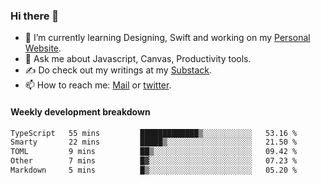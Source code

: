 ### Hi there 👋

- 🌱 I’m currently learning Designing, Swift and working on my [Personal Website](https://kvaishak.com/).
- 💬 Ask me about Javascript, Canvas,  Productivity tools. 
- :writing_hand: Do check out my writings at my [Substack](https://kvaishak.substack.com/).
- 📫 How to reach me: [Mail](mailto:vaishak.kaippanchery@gmail.com) or [twitter](https://twitter.com/kvaishack).


#### Weekly development breakdown

<!--START_SECTION:waka-->

```txt
TypeScript   55 mins         █████████████▒░░░░░░░░░░░   53.16 %
Smarty       22 mins         █████▒░░░░░░░░░░░░░░░░░░░   21.50 %
TOML         9 mins          ██▒░░░░░░░░░░░░░░░░░░░░░░   09.42 %
Other        7 mins          █▓░░░░░░░░░░░░░░░░░░░░░░░   07.23 %
Markdown     5 mins          █▒░░░░░░░░░░░░░░░░░░░░░░░   05.20 %
```

<!--END_SECTION:waka-->
